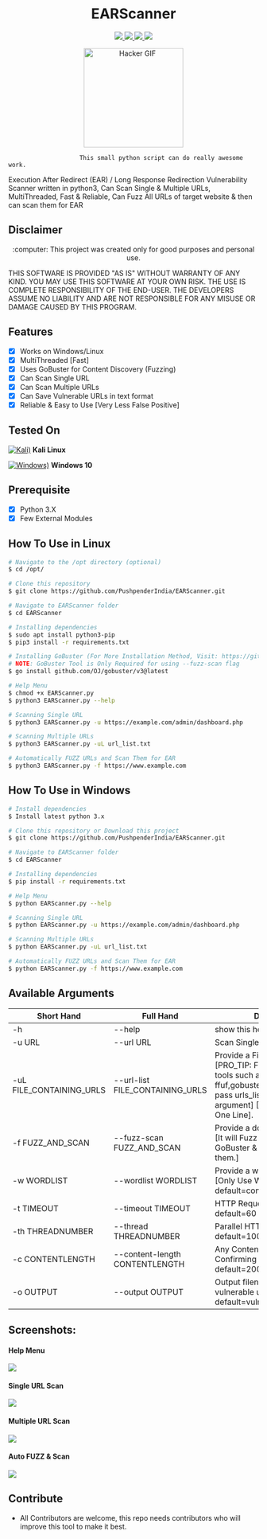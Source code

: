 <h1 align="center">EARScanner</h1>
<p align="center">
    <a href="https://python.org">
    <img src="https://img.shields.io/badge/Python-3.8-green.svg">
  </a>
  <a href="https://github.com/PushpenderIndia/EARScanner/blob/master/LICENSE">
    <img src="https://img.shields.io/badge/License-BSD%203-lightgrey.svg">
  </a>
  <a href="https://github.com/PushpenderIndia/EARScanner/releases">
    <img src="https://img.shields.io/badge/Release-1.0-blue.svg">
  </a>
    <a href="https://github.com/PushpenderIndia/EARScanner">
    <img src="https://img.shields.io/badge/Open%20Source-%E2%9D%A4-brightgreen.svg">
  </a>
</p>

<p align="center">
  <img src="https://github.com/PushpenderIndia/technowlogger/blob/master/img/hacker-gif.gif" alt="Hacker GIF" width=200 height=200/>
</p>
             
                        This small python script can do really awesome work.
                        
Execution After Redirect (EAR) / Long Response Redirection Vulnerability Scanner written in python3, Can Scan Single & Multiple URLs, MultiThreaded, Fast & Reliable, Can Fuzz All URLs of target website &amp; then can scan them for EAR

## Disclaimer
<p align="center">
  :computer: This project was created only for good purposes and personal use.
</p>

THIS SOFTWARE IS PROVIDED "AS IS" WITHOUT WARRANTY OF ANY KIND. YOU MAY USE THIS SOFTWARE AT YOUR OWN RISK. THE USE IS COMPLETE RESPONSIBILITY OF THE END-USER. THE DEVELOPERS ASSUME NO LIABILITY AND ARE NOT RESPONSIBLE FOR ANY MISUSE OR DAMAGE CAUSED BY THIS PROGRAM.

## Features
- [x] Works on Windows/Linux
- [x] MultiThreaded [Fast]
- [x] Uses GoBuster for Content Discovery (Fuzzing)
- [x] Can Scan Single URL
- [x] Can Scan Multiple URLs
- [x] Can Save Vulnerable URLs in text format
- [X] Reliable & Easy to Use [Very Less False Positive]  

## Tested On
[![Kali)](https://www.google.com/s2/favicons?domain=https://www.kali.org/)](https://www.kali.org) **Kali Linux**

[![Windows)](https://www.google.com/s2/favicons?domain=https://www.microsoft.com/en-in/windows/)](https://www.microsoft.com/en-in/windows/) **Windows 10**

## Prerequisite
- [x] Python 3.X
- [x] Few External Modules

## How To Use in Linux
```bash
# Navigate to the /opt directory (optional)
$ cd /opt/

# Clone this repository
$ git clone https://github.com/PushpenderIndia/EARScanner.git

# Navigate to EARScanner folder
$ cd EARScanner

# Installing dependencies
$ sudo apt install python3-pip 
$ pip3 install -r requirements.txt

# Installing GoBuster (For More Installation Method, Visit: https://github.com/OJ/gobuster)
# NOTE: GoBuster Tool is Only Required for using --fuzz-scan flag
$ go install github.com/OJ/gobuster/v3@latest

# Help Menu
$ chmod +x EARScanner.py
$ python3 EARScanner.py --help

# Scanning Single URL
$ python3 EARScanner.py -u https://example.com/admin/dashboard.php

# Scanning Multiple URLs
$ python3 EARScanner.py -uL url_list.txt

# Automatically FUZZ URLs and Scan Them for EAR 
$ python3 EARScanner.py -f https://www.example.com
```

## How To Use in Windows
```bash
# Install dependencies 
$ Install latest python 3.x

# Clone this repository or Download this project
$ git clone https://github.com/PushpenderIndia/EARScanner.git

# Navigate to EARScanner folder
$ cd EARScanner

# Installing dependencies
$ pip install -r requirements.txt

# Help Menu
$ python EARScanner.py --help

# Scanning Single URL
$ python EARScanner.py -u https://example.com/admin/dashboard.php

# Scanning Multiple URLs
$ python EARScanner.py -uL url_list.txt

# Automatically FUZZ URLs and Scan Them for EAR 
$ python EARScanner.py -f https://www.example.com
```

## Available Arguments 

| Short Hand                | Full Hand                         | Description |
| ----------                | ---------                         | ----------- |
| -h                        | --help                            | show this help message and exit                                                                |
| -u URL                    | --url URL                         | Scan Single URL for EAR                                                                        |
| -uL FILE_CONTAINING_URLS  | --url-list FILE_CONTAINING_URLS   | Provide a File Containing URLs [PRO_TIP: Fuzz ALL URLs using tools such as ffuf,gobuster,disbuter,etc & then pass urls_list.txt using this argument] [NOTE: One URL in One Line]. |
| -f FUZZ_AND_SCAN          | --fuzz-scan FUZZ_AND_SCAN         | Provide a domain for scanning [It will Fuzz ALL URLs using GoBuster & Then It will scan them.] |
| -w WORDLIST               | --wordlist WORDLIST               | Provide a wordlist for fuzzing. [Only Use With --fuzz-scan]. default=content_discovery_all.txt |
| -t TIMEOUT                | --timeout TIMEOUT                 | HTTP Request Timeout. default=60                                                               |
| -th THREADNUMBER          | --thread THREADNUMBER             | Parallel HTTP Request Number. default=100                                                      |
| -c CONTENTLENGTH          | --content-length CONTENTLENGTH    | Any Content Length for Confirming EAR Vulnerability. default=200                               | 
| -o OUTPUT                 | --output OUTPUT                   | Output filename [Script will save vulnerable urls by given name]. default=vulnerable.txt       |                    

## Screenshots:

#### Help Menu
![](/img/help.PNG)

#### Single URL Scan
![](/img/single.PNG)

#### Multiple URL Scan
![](/img/multiple.PNG)

#### Auto FUZZ & Scan
![](/img/fuzz_scan.PNG)

## Contribute

* All Contributors are welcome, this repo needs contributors who will improve this tool to make it best.
